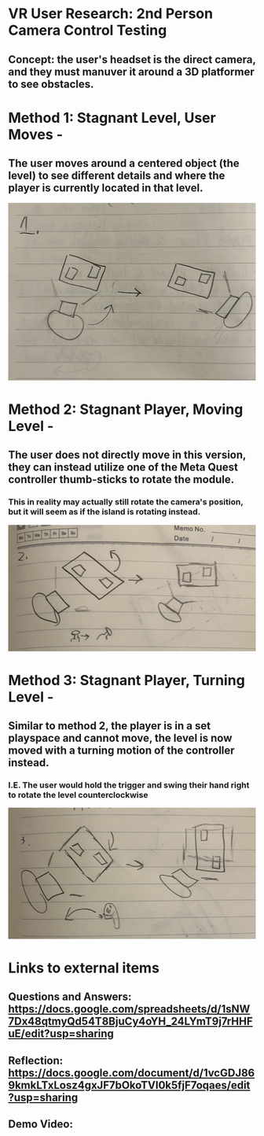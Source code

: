 # VR User Research: 2nd Person Camera Control Testing
## Concept: the user's headset is the direct camera, and they must manuver it around a 3D platformer to see obstacles.

# Method 1: Stagnant Level, User Moves - 
## The user moves around a centered object (the level) to see different details and where the player is currently located in that level.
![alt text](https://github.com/QuincifurCJones/VR_Research_demo/blob/main/Images/SB1.png)

# Method 2: Stagnant Player, Moving Level - 
## The user does not directly move in this version, they can instead utilize one of the Meta Quest controller thumb-sticks to rotate the module.
### This in reality may actually still rotate the camera's position, but it will seem as if the island is rotating instead.
![alt text](https://github.com/QuincifurCJones/VR_Research_demo/blob/main/Images/SB2.png)


# Method 3: Stagnant Player, Turning Level - 
## Similar to method 2, the player is in a set playspace and cannot move, the level is now moved with a turning motion of the controller instead.
### I.E. The user would hold the trigger and swing their hand right to rotate the level counterclockwise 
![alt text](https://github.com/QuincifurCJones/VR_Research_demo/blob/main/Images/SB3.png)


# Links to external items
## Questions and Answers: https://docs.google.com/spreadsheets/d/1sNW7Dx48qtmyQd54T8BjuCy4oYH_24LYmT9j7rHHFuE/edit?usp=sharing
## Reflection: https://docs.google.com/document/d/1vcGDJ869kmkLTxLosz4gxJF7bOkoTVI0k5fjF7oqaes/edit?usp=sharing
## Demo Video: 


